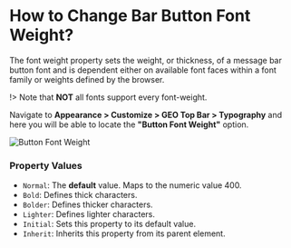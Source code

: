 # How to Change Bar Button Font Weight?

The font weight property sets the weight, or thickness, of a message bar button font and is dependent either on available font faces within a font family or weights defined by the browser.

!> Note that **NOT** all fonts support every font-weight.

Navigate to **Appearance > Customize > GEO Top Bar > Typography** and here you will be able to locate the **"Button Font Weight"** option.

![Button Font Weight](http://res.cloudinary.com/mypreview/image/upload/v1492215435/button-font-weight_vgazcg.gif)

### Property Values

* ```Normal```:  The **default** value. Maps to the numeric value 400.
* ```Bold```: Defines thick characters.
* ```Bolder```: Defines thicker characters.
* ```Lighter```: Defines lighter characters.
* ```Initial```: Sets this property to its default value.
* ```Inherit```: Inherits this property from its parent element.
